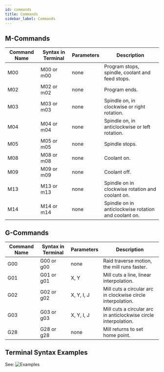 ```yaml
---
id: commands
title: Commands
sidebar_label: Commands
---
```


## M-Commands

| Command Name   | Syntax in Terminal   | Parameters  | Description    |
| -------------- | -------------------- | ----------- | -------------- |
| M00            | M00 or m00           | none        | Program stops, spindle, coolant and feed stops. |
| M02            | M02 or m02           | none        | Program ends. |
| M03            | M03 or m03           | none        | Spindle on, in clockwise or right rotation. |
| M04            | M04 or m04           | none        | Spindle on, in anticlockwise or left rotation. |
| M05            | M05 or m05           | none        | Spindle stops. |
| M08            | M08 or m08           | none        | Coolant on. |
| M09            | M09 or m09           | none        | Coolant off. |
| M13            | M13 or m13           | none        | Spindle on in clockwise rotation and coolant on. |
| M14            | M14 or m14           | none        | Spindle on in anticlockwise rotation and coolant on. |

## G-Commands

| Command Name   | Syntax in Terminal   | Parameters  | Description    |
| -------------- | -------------------- | ----------- | -------------- |
| G00            | G00 or g00           | none        | Raid traverse motion, the mill runs faster. |
| G01            | G01 or g01           | X, Y        | Mill cuts a line, linear interpolation. |
| G02            | G02 or g02           | X, Y, I, J  | Mill cuts a circular arc in clockwise circle interpolation. |
| G03            | G03 or g03           | X, Y, I, J  | Mill cuts a circular arc in anticlockwise circle interpolation. |
| G28            | G28 or g28           | none        | Mill returns to set home point. |



## Terminal Syntax Examples

See: ![Examples](/docs/user/examples)